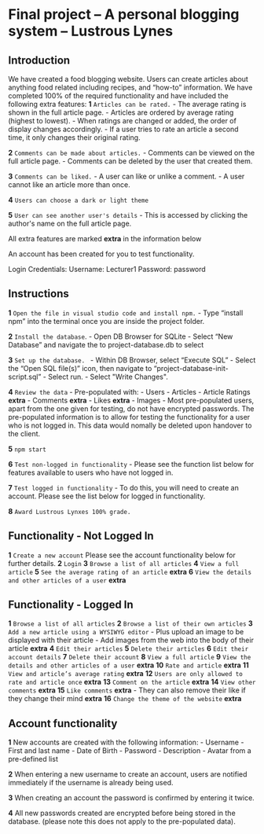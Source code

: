 Final project &ndash; A personal blogging system &ndash; Lustrous Lynes
==========

## Introduction

We have created a food blogging website. Users can create articles about anything food related including recipes, and “how-to” information. We have completed 100% of the required functionality and have included the following extra features:
**1** `Articles can be rated.` 
        - The average rating is shown in the full article page. 
        - Articles are ordered by average rating (highest to lowest).
        - When ratings are changed or added, the order of display changes accordingly.
        - If a user tries to rate an article  a second time, it only changes their original rating.

**2** `Comments can be made about articles.`
        - Comments can be viewed on the full article page.
        - Comments can be deleted by the user that created them.

**3**  `Comments can be liked.`
        - A user can like or unlike a comment.
        - A user cannot like an article more than once.

**4**  `Users can choose a dark or light theme`

**5**   `User can see another user's details`
        - This is accessed by clicking the author's name on the full article page. 

All extra features are marked **extra** in the information below

An account has been created for you to test functionality.

Login Credentials:
Username: Lecturer1
Password: password


## Instructions

**1** `Open the file in visual studio code and install npm.`
        - Type “install npm” into the terminal once you are inside the project folder.

**2** `Install the database`.
        - Open DB Browser for SQLite
        - Select “New Database” and navigate the to project-database.db to select

**3** `Set up the database. `
        - Within DB Browser, select “Execute SQL”
        - Select the “Open SQL file(s)” icon, then navigate to “project-database-init-script.sql”
        - Select run.
        - Select "Write Changes".

**4** `Review the data`
        - Pre-populated with:
            - Users
            - Articles
            - Article Ratings **extra**
            - Comments **extra**
            - Likes **extra**
            - Images
        - Most pre-populated users, apart from the one given for testing, do not have encrypted passwords. The pre-populated information is to allow for testing the functionality for a user who is not logged in. This data would nomally be deleted upon handover to the client.

**5**  `npm start`

**6** `Test non-logged in functionality`
        - Please see the function list below for features available to users who have not logged in.

**7** `Test logged in functionality`
        - To do this, you will need to create an account. Please see the list below for logged in functionality.

**8** `Award Lustrous Lynxes 100% grade.`


## Functionality - Not Logged In

**1** `Create a new account` Please see the account functionality below for further details.
**2** `Login`
**3** `Browse a list of all articles`
**4** `View a full article`
**5** `See the average rating of an article` **extra**
**6**  `View the details and other articles of a user` **extra**

## Functionality - Logged In

**1** `Browse a list of all articles`
**2** `Browse a list of their own articles`
**3** `Add a new article using a WYSIWYG editor`
        - Plus upload an image to be displayed with their article
        - Add images from the web into the body of their article **extra**
**4** `Edit their articles`
**5** `Delete their articles`
**6** `Edit their account details`
**7** `Delete their account`
**8** `View a full article`
**9**        `View the details and other articles of a user` **extra**
**10** `Rate and article` **extra**
**11** `View and article’s average rating` **extra**
**12** `Users are only allowed to rate and article once` **extra**
**13** `Comment on the article` **extra**
**14** `View other comments` **extra**
**15** `Like comments` **extra**
        - They can also remove their like if they change their mind **extra**
**16** `Change the theme of the website` **extra**

## Account functionality

**1** New accounts are created with the following information:
    - Username
    - First and last name
    - Date of Birth
    - Password
    - Description
    - Avatar from a pre-defined list

**2** When entering a new username to create an account, users are notified immediately if the username is already being used.

**3** When creating an account the password is confirmed by entering it twice.

**4** All new passwords created are encrypted before being stored in the database. (please note this does not apply to the pre-populated data).

